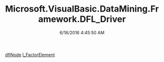 ﻿---
title: Microsoft.VisualBasic.DataMining.Framework.DFL_Driver
date: 6/16/2016 4:45:50 AM
---

[dflNode](T-Microsoft.VisualBasic.DataMining.Framework.DFL_Driver.dflNode.html)
[I_FactorElement](T-Microsoft.VisualBasic.DataMining.Framework.DFL_Driver.I_FactorElement.html)
